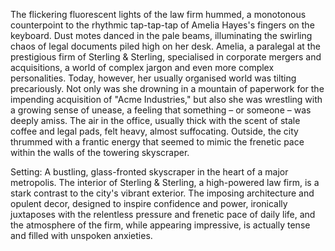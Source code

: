 The flickering fluorescent lights of the law firm hummed, a monotonous counterpoint to the rhythmic tap-tap-tap of Amelia Hayes's fingers on the keyboard.  Dust motes danced in the pale beams, illuminating the swirling chaos of legal documents piled high on her desk.  Amelia, a paralegal at the prestigious firm of Sterling & Sterling, specialised in corporate mergers and acquisitions, a world of complex jargon and even more complex personalities.  Today, however, her usually organised world was tilting precariously.  Not only was she drowning in a mountain of paperwork for the impending acquisition of "Acme Industries," but also she was wrestling with a growing sense of unease, a feeling that something – or someone – was deeply amiss.  The air in the office, usually thick with the scent of stale coffee and legal pads, felt heavy, almost suffocating. Outside, the city thrummed with a frantic energy that seemed to mimic the frenetic pace within the walls of the towering skyscraper.


Setting:  A bustling, glass-fronted skyscraper in the heart of a major metropolis.  The interior of Sterling & Sterling, a high-powered law firm, is a stark contrast to the city's vibrant exterior.  The imposing architecture and opulent decor, designed to inspire confidence and power, ironically juxtaposes with the relentless pressure and frenetic pace of daily life, and the atmosphere of the firm, while appearing impressive, is actually tense and filled with unspoken anxieties.
